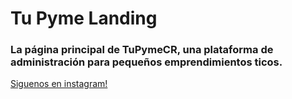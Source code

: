 # Tu Pyme Landing

### La página principal de TuPymeCR, una plataforma de administración para pequeños emprendimientos ticos.

[Siguenos en instagram!](https://www.instagram.com/tupyme.cr/)
